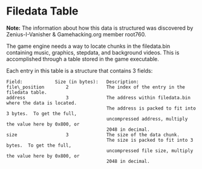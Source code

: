 # Filedata Table
**Note:** The information about how this data is structured was discovered by Zenius-I-Vanisher & Gamehacking.org member root760. 

The game engine needs a way to locate chunks in the filedata.bin containing music, graphics, stepdata, and background videos.  This is accomplished through a table stored in the game executable.

Each entry in this table is a structure that contains 3 fields:
```
Field:            Size (in bytes):   Description:
file\_position        2              The index of the entry in the filedata table.
address               3              The address within filedata.bin where the data is located.
                                     The address is packed to fit into 3 bytes.  To get the full,
                                     uncompressed address, multiply the value here by 0x800, or
                                     2048 in decimal.
size                  3              The size of the data chunk.
                                     The size is packed to fit into 3 bytes.  To get the full,
                                     uncompressed file size, multiply the value here by 0x800, or
                                     2048 in decimal.
```
